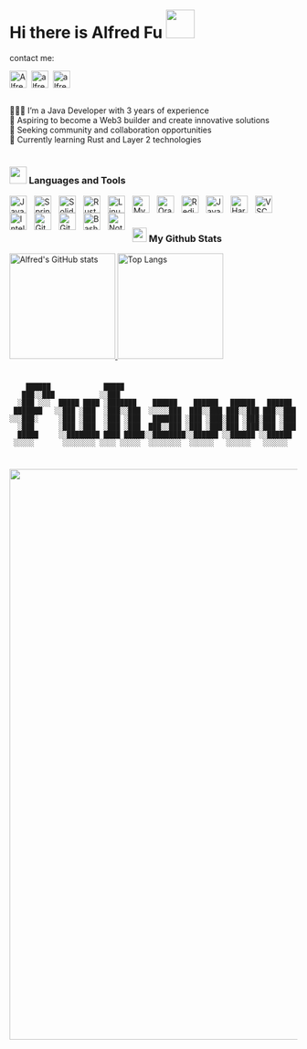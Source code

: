 # Hi there is Alfred Fu <img src="https://user-images.githubusercontent.com/74038190/213844263-a8897a51-32f4-4b3b-b5c2-e1528b89f6f3.png" width="50px" />
contact me:
<p>
<a href="https://x.com/Alfredfuuu" target="blank"><img align="center" src="https://cdn.jsdelivr.net/npm/simple-icons@13/icons/x.svg" alt="Alfredfuuu" height="30" width="30" /></a>&nbsp;
<a href="https://www.linkedin.com/in/alfredfuu" target="blank"><img align="center" src="https://cdn.jsdelivr.net/npm/simple-icons@13/icons/linkedin.svg" alt="alfredfuu" height="30" width="30" /></a>&nbsp;
<a href="http://discord.com/users/alfred_1227" target="blank"><img align="center" src="https://cdn.jsdelivr.net/npm/simple-icons@13/icons/discord.svg" alt="alfred_1227" height="30" width="30" /></a>&nbsp;
</p>

<br>
👩🏻‍💻 I’m a Java Developer with 3 years of experience<br>
💭 Aspiring to become a Web3 builder and create innovative solutions<br>
🤝 Seeking community and collaboration opportunities<br>
🌱 Currently learning Rust and Layer 2 technologies<br>

#

### <img src="https://media.giphy.com/media/WUlplcMpOCEmTGBtBW/giphy.gif" width="30"> Languages and Tools

<img align="left" alt="Java" width="30px" style="padding-right:10px;" src="https://cdn.jsdelivr.net/gh/devicons/devicon/icons/java/java-original.svg"/>
<img align="left" alt="Spring" width="30px" style="padding-right:10px;" src="https://cdn.jsdelivr.net/gh/devicons/devicon/icons/spring/spring-original.svg" />
<img align="left" alt="Solidity" width="30px" style="padding-right:10px;" src="https://cdn.jsdelivr.net/gh/devicons/devicon/icons/solidity/solidity-original.svg" />
<img align="left" alt="Rust" width="30px" style="padding-right:10px;" src="https://cdn.jsdelivr.net/gh/devicons/devicon/icons/rust/rust-original.svg" />
<img align="left" alt="Linux" width="30px" style="padding-right:10px;" src="https://cdn.jsdelivr.net/gh/devicons/devicon/icons/linux/linux-original.svg" />
<img align="left" alt="MySQL" width="30px" style="padding-right:10px;" src="https://cdn.jsdelivr.net/gh/devicons/devicon/icons/mysql/mysql-original.svg" />
<img align="left" alt="Oracle" width="30px" style="padding-right:10px;" src="https://cdn.jsdelivr.net/gh/devicons/devicon/icons/oracle/oracle-original.svg" />
<img align="left" alt="Redis" width="30px" style="padding-right:10px;" src="https://cdn.jsdelivr.net/gh/devicons/devicon/icons/redis/redis-original.svg" />
<img align="left" alt="JavaScript" width="30px" style="padding-right:10px;" src="https://cdn.jsdelivr.net/gh/devicons/devicon/icons/javascript/javascript-plain.svg" />
<img align="left" alt="Hardhat" width="30px" style="padding-right:10px;" src="https://cdn.jsdelivr.net/gh/devicons/devicon/icons/hardhat/hardhat-original.svg" />
<img align="left" alt="VSCode" width="30px" style="padding-right:10px;" src="https://cdn.jsdelivr.net/gh/devicons/devicon/icons/vscode/vscode-original.svg" />
<img align="left" alt="Intellij" width="30px" style="padding-right:10px;" src="https://cdn.jsdelivr.net/gh/devicons/devicon/icons/intellij/intellij-original.svg" />
<img align="left" alt="Git" width="30px" style="padding-right:10px;" src="https://cdn.jsdelivr.net/gh/devicons/devicon/icons/git/git-original.svg" />
<img align="left" alt="GitHub" width="30px" style="padding-right:10px;" src="https://cdn.jsdelivr.net/gh/devicons/devicon/icons/github/github-original.svg" />
<img align="left" alt="Bash" width="30px" style="padding-right:10px;" src="https://cdn.jsdelivr.net/gh/devicons/devicon/icons/bash/bash-original.svg" />
<img align="left" alt="Notion" width="30px" style="padding-right:10px;" src="https://cdn.jsdelivr.net/gh/devicons/devicon/icons/notion/notion-original.svg" />
<br>

#

### <img src='https://media1.giphy.com/media/du3J3cXyzhj75IOgvA/giphy.gif?cid=ecf05e47x2g034i9pzwtzzsd3xgg2w9nr94t4tflbbgo3008&rid=giphy.gif' width='25' /> My Github Stats
<a href="https://github-readme-stats-one-bice.vercel.app/api?username=fuhaooo&show_icons=true&include_all_commits=true&role=OWNER,ORGANIZATION_MEMBER#gh-light-mode-only" target="_blank">
  <img src="https://github-readme-stats-one-bice.vercel.app/api?username=fuhaooo&show_icons=true&include_all_commits=true&role=OWNER,ORGANIZATION_MEMBER#gh-light-mode-only" alt="Alfred's GitHub stats" height="185px">
</a>
<a href="https://github-readme-stats-one-bice.vercel.app/api/top-langs/?username=fuhaooo&layout=compact&langs_count=8&include_all_commits=true&role=OWNER,ORGANIZATION_MEMBER#gh-light-mode-only">
  <img src="https://github-readme-stats-one-bice.vercel.app/api/top-langs/?username=fuhaooo&layout=compact&langs_count=8&include_all_commits=true&role=OWNER,ORGANIZATION_MEMBER#gh-light-mode-only" alt="Top Langs" height="185px">
</a>

#

```
    ██████             █████
   ███░░███           ░░███
  ░███ ░░░  █████ ████ ░███████    ██████    ██████   ██████   ██████
 ███████   ░░███ ░███  ░███░░███  ░░░░░███  ███░░███ ███░░███ ███░░███
░░░███░     ░███ ░███  ░███ ░███   ███████ ░███ ░███░███ ░███░███ ░███
  ░███      ░███ ░███  ░███ ░███  ███░░███ ░███ ░███░███ ░███░███ ░███
  █████     ░░████████ ████ █████░░████████░░██████ ░░██████ ░░██████
 ░░░░░       ░░░░░░░░ ░░░░ ░░░░░  ░░░░░░░░  ░░░░░░   ░░░░░░   ░░░░░░
```

#
<img src="https://user-images.githubusercontent.com/74038190/225813708-98b745f2-7d22-48cf-9150-083f1b00d6c9.gif" width="1000">
<br>


